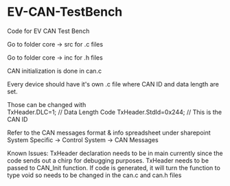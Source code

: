 # EV-CAN-TestBench
Code for EV CAN Test Bench

Go to folder core -> src for .c files 

Go to folder core -> inc for .h files

CAN initialization is done in can.c

Every device should have it's own .c file where CAN ID and data length are set.

Those can be changed with  
  TxHeader.DLC=1; // Data Length Code
  TxHeader.StdId=0x244; // This is the CAN ID

Refer to the CAN messages format & info spreadsheet under sharepoint System Specific -> Control System -> CAN Messages


Known Issues: TxHeader declaration needs to be in main currently since the code sends out a chirp for debugging purposes. 
TxHeader needs to be passed to CAN_Init function. If code is generated, it will turn the function to type void so needs to be changed in the can.c and can.h files


